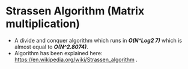 # Strassen Algorithm (Matrix multiplication)
- A divide and conquer algorithm which runs in ***O(N^Log2 7)*** which is almost equal to ***O(N^2.8074)***.
- Algorithm has been explained here: https://en.wikipedia.org/wiki/Strassen_algorithm .
